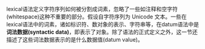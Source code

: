 lexical语法定义字符序列如何被分割成词素，忽略了一些如注释和空字符(whitespace)这种不重要的部分。假设自字符序列为 Unicode 文本。一些在 lexical语法中的词素，诸如标识符、数对象的表示、字符串等，在datum语法中是**词法数据(syntactic data)**，即表示了对象。除了语法的正式定义之外，这一节还描述了这些词法数据表示的是什么数据值(datum value)。
